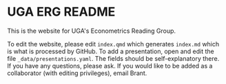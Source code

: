 # UGA ERG README

This is the website for UGA's Econometrics Reading Group.  

To edit the website, please edit `index.qmd` which generates `index.md` which is what is processed by GitHub.  To add a presentation, open and edit the file `_data/presentations.yaml`.  The fields should be self-explanatory there.  If you have any questions, please ask.  If you would like to be added as a collaborator (with editing privileges), email Brant.   
